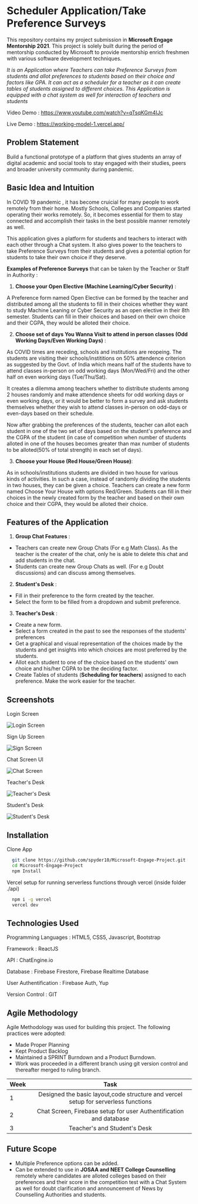 
# Scheduler Application/Take Preference Surveys

This repository contains my project submission in **Microsoft Engage Mentorship 2021**.
This project is solely built during the period of mentorship conducted by Microsoft to 
provide mentorship enrich freshmen with various software development techniques. 

*It is an Application where Teachers can take Preference Surveys from students and allot
preferences to students based on their choice and factors like GPA. It can act as a 
scheduler for a teacher as it can create tables of students assigned to different choices.
This Application is equipped with a chat system as well for interaction of teachers and 
students*

Video Demo : https://www.youtube.com/watch?v=qTsqKGm4IJc

Live Demo : https://working-model-1.vercel.app/


## Problem Statement

Build a functional prototype of a platform that gives students an array of digital academic and social tools to stay engaged with their studies, peers and broader university community during pandemic.




## Basic Idea and Intuition

In COVID 19 pandemic , it has become cruicial for many people to work remotely
from their home. Mostly Schools, Colleges and Companies started operating their
works remotely. So, it becomes essential for them to stay connected and accomplish 
their tasks in the best possible manner remotely as well.

This application gives a platform for students and teachers to interact with each other 
through a Chat system. It also gives power to the teachers to take Preference Surveys
from their students and gives a potential option for students to take their own choice
if they deserve.

**Examples of Preference Surveys** that can be taken by the Teacher or Staff in Authority :

1. **Choose your Open Elective (Machine Learning/Cyber Security)** :

A Preference form named Open Elective can be formed by the teacher and distributed 
among all the students to fill in their choices whether they want to study Machine 
Leaning or Cyber Security as an open elective in their 8th semester. Students can 
fill in their choices and based on their own choice and their CGPA, they would be 
alloted their choice.

2. **Choose set of days You Wanna Visit to attend in person classes (Odd Working Days/Even Working Days)** : 

As COVID times are receding, schools and institutions are reopeing. The students are 
visiting their schools/instititions on 50% attendence criterion as suggested by the 
Govt. of India which means half of the students have to attend classes in-person on 
odd working days (Mon/Wed/Fri) and the other half on even working days
(Tue/Thu/Sat). 

It creates a dilemma among teachers whether to distribute students among 2 
houses randomly and make attendence sheets for odd working days or even working days, or
it would be better to form a survey and ask students themselves whether they wish to attend
classes in-person on odd-days or even-days based on their schedule.

Now after grabbing the preferences of the students, teacher can allot each student in one of the two set of days 
based on the student's preference and the CGPA of the student (in case of competition when 
number of students alloted in one of the houses becomes greater than max number of students 
to be alloted(50% of total strength) in each set of days).  

3. **Choose your House (Red House/Green House)**:

As in schools/institutions students are divided in two house for various kinds of activities.
In such a case, instead of randomly dividing the students in two houses, they can be given a 
choice. Teachers can create a new form named Choose Your House with options Red/Green.
Students can fill in their choices in the newly created form by the teacher and based 
on their own choice and their CGPA, they would be alloted their choice.
## Features of the Application

1. **Group Chat Features** :

* Teachers can create new Group Chats (For e.g Math Class). As the teacher is the creater of the chat, only he is able to delete this chat and add students in the chat.
* Students can create new Group Chats as well. (For e.g Doubt discussions) and can discuss among themselves. 

2. **Student's Desk** :

* Fill in their preference to the form created by the teacher.
* Select the form to be filled from a dropdown and submit preference.

3. **Teacher's Desk** :

* Create a new form.
* Select a form created in the past to see the responses of the students' preferences
* Get a graphical and visual representation of the choices made by the students and get insights into which choices are most preferred by the students.
* Allot each student to one of the choice based on the students' own choice and his/her CGPA to be the deciding factor.
* Create Tables of students (**Scheduling for teachers**) assigned to each preference. Make the work easier for the teacher. 


## Screenshots

Login Screen

![Login Screen]()

Sign Up Screen

![Sign Screen]()

Chat Screen UI 

![Chat Screen]()

Teacher's Desk

![Teacher's Desk]()

Student's Desk

![Student's Desk]()


## Installation

Clone App


```bash
  git clone https://github.com/spyder10/Microsoft-Engage-Project.git
  cd Microsoft-Engage-Project
  npm Install
```

Vercel setup for running serverless functions through vercel (inside folder ./api)

```bash
  npm i -g vercel
  vercel dev
```


    
## Technologies Used

Programming Languages : HTML5, CSS5, Javascript, Bootstrap

Framework : ReactJS

API : ChatEngine.io

Database : Firebase Firestore, Firebase Realtime Database

User Authentification : Firebase Auth, Yup

Version Control : GIT

## Agile Methodology

Agile Methodology was used for building this project. The following practices were adopted:


* Made Proper Planning
* Kept Product Backlog
* Maintained a SPRINT Burndown and a Product Burndown.
* Work was proceeded in a different branch using git version control and thereafter merged to ruling branch.

| Week | Task | 
|------|:----:|
| 1    | Designed the basic layout,code structure and vercel setup for serverless functions |   
| 2    | Chat Screen, Firebase setup for user Authentification and database   |    
| 3    | Teacher's and Student's Desk   |    
 

## Future Scope

* Multiple Preference options can be added.
* Can be extended to use in **JOSAA and NEET College Counselling** remotely where candidates are alloted colleges based on their preferences and their score in the competition test with a Chat System as well for doubt clarification and announcement of News by Counselling Authorities and students. 
